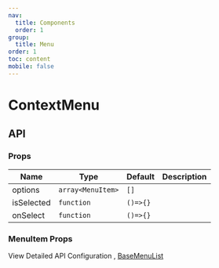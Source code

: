 ```yaml
---
nav:
  title: Components
  order: 1
group:
  title: Menu
order: 1
toc: content
mobile: false
---
```


# ContextMenu

<code src="./examples/menu-context" ></code>

## API

### Props

| Name       | Type              | Default  | Description |
| ---------- | ----------------- | -------- | ----------- |
| options    | `array<MenuItem>` | `[]`     |             |
| isSelected | `function`        | `()=>{}` |             |
| onSelect   | `function`        | `()=>{}` |             |

### MenuItem Props

View Detailed API Configuration , [BaseMenuList](./menu-list)
